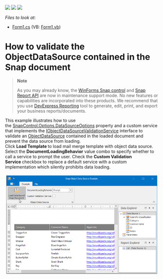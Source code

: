 <!-- default badges list -->
![](https://img.shields.io/endpoint?url=https://codecentral.devexpress.com/api/v1/VersionRange/128608852/16.2.7%2B)
[![](https://img.shields.io/badge/Open_in_DevExpress_Support_Center-FF7200?style=flat-square&logo=DevExpress&logoColor=white)](https://supportcenter.devexpress.com/ticket/details/T514281)
[![](https://img.shields.io/badge/📖_How_to_use_DevExpress_Examples-e9f6fc?style=flat-square)](https://docs.devexpress.com/GeneralInformation/403183)
<!-- default badges end -->
<!-- default file list -->
*Files to look at*:

* [Form1.cs](./CS/SnapObjectDataSourceExample/Form1.cs) (VB: [Form1.vb](./VB/SnapObjectDataSourceExample/Form1.vb))
<!-- default file list end -->
# How to validate the ObjectDataSource contained in the Snap document

> **Note**
>
> As you may already know, the [WinForms Snap control](https://docs.devexpress.com/WindowsForms/11373/controls-and-libraries/snap) and [Snap Report API](https://docs.devexpress.com/OfficeFileAPI/15188/snap-report-api) are now in maintenance support mode. No new features or capabilities are incorporated into these products. We recommend that you use [DevExpress Reporting](https://docs.devexpress.com/XtraReports/2162/reporting) tool to generate, edit, print, and export your business reports/documents.

This example illustrates how to use the <a href="http://help.devexpress.com/#WindowsForms/DevExpressSnapSnapControlOptions_DataSourceOptionstopic">SnapControl.Options.DataSourceOptions</a> property and a custom service that implements the <a href="http://help.devexpress.com/#WindowsForms/clsDevExpressSnapServicesIObjectDataSourceValidationServicetopic">IObjectDataSourceValidationService</a> interface to validate an <a href="https://documentation.devexpress.com/#CoreLibraries/clsDevExpressDataAccessObjectBindingObjectDataSourcetopic">ObjectDataSource</a> contained in the loaded document and prevent the data source from loading.<br>Click <strong>Load Template </strong>to load mail merge template with object data source. Select the <strong>DocumentLoadingBehavior</strong> value combo to specify whether to call a service to prompt the user. Check the <strong>Custom Validation Service </strong>checkbox to replace a default service with a custom implementation which silently prohibits data loading.<br><br><img src="https://raw.githubusercontent.com/DevExpress-Examples/how-to-validate-the-objectdatasource-contained-in-the-snap-document-t514281/16.2.7+/media/45828db2-3a28-11e7-80c0-00155d624807.png"><br><br>

<br/>


